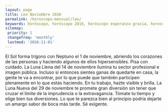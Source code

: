```yaml
---
layout: page
title: Leo Noviembre 2016 
permalink: /horoscopo-mensual/leo/
keywords: horóscopo, horóscopo 2016, horóscopo esperanza gracia, horoscop, horóscopos gratis, horoscopo leo, horoscopo leo 2016, Tarot, Astrologia, Zodíaco, leo, horoscopo gratis, horoscopo del mes 
sitemap:
 priority: 1
 changefreq: 'monthly'
 lastmod: '2016-11-01'
---
```


 El Sol forma trígono con Neptuno el 1 de noviembre, abriendo los corazones de las personas y haciendo algunos de ellos hipersensibles. Pisa con cuidado. La Luna Llena del 14 de noviembre ilumina tu sector profesional e imagen pública. Incluso si entonces sientes ganas de quedarte en casa, la gente te va a encontrar, por lo que puede que también participen plenamente en lo que estás haciendo. En tu trabajo, hazte visible y brilla. La Luna Nueva del 29 de noviembre te promete gran diversión sin tener que cruzar el límite de la imprudencia o la extravagancia. Tómate tu tiempo y elige bien tus diversiones. Lo que te parezca bien al principio podría dejarte un amargo sabor de boca más tarde. Sé exigente.
